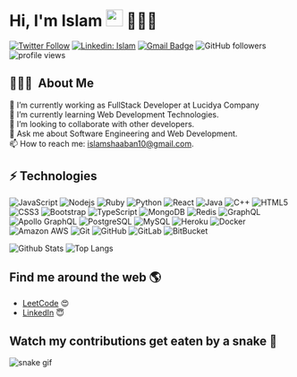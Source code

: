 # Hi, I'm Islam <img src="https://media.giphy.com/media/hvRJCLFzcasrR4ia7z/giphy.gif" width="30px"> 👩🏾‍💻

[![Twitter Follow](https://img.shields.io/twitter/follow/Islam_Shaaban7?label=Follow)](https://twitter.com/intent/follow?screen_name=Islam_Shaaban7)
[![Linkedin: Islam](https://img.shields.io/badge/-Islam-blue?style=flat-square&logo=Linkedin&logoColor=white&link=https://www.linkedin.com/in/islamshaaban/)](https://www.linkedin.com/in/islamshaaban/)
[![Gmail Badge](https://img.shields.io/badge/-islamshaaban10@gmail.com-c14438?style=flat-square&logo=Gmail&logoColor=white&link=mailto:islamshaaban10@gmail.com)](mailto:kanna6501@gmail.com)
![GitHub followers](https://img.shields.io/github/followers/IslamShaaban?label=Follow&style=social)
<img alt = "profile views" src="https://komarev.com/ghpvc/?username=IslamShaaban&color=brightgreen">  


## 👨🏻‍💻 &nbsp;About Me

🔭 I’m currently working as FullStack Developer at Lucidya Company <br />
🌱 I’m currently learning Web Development Technologies. <br />
👯 I’m looking to collaborate with other developers. <br />
💬 Ask me about Software Engineering and Web Development. <br />
📫 How to reach me: islamshaaban10@gmail.com. <br />


## ⚡ Technologies

![JavaScript](https://img.shields.io/badge/-JavaScript-black?style=flat-square&logo=javascript)
![Nodejs](https://img.shields.io/badge/-Nodejs-black?style=flat-square&logo=Node.js)
![Ruby](https://img.shields.io/badge/-Ruby-black?style=flat-square&logo=Ruby)
![Python](https://img.shields.io/badge/-Python-black?style=flat-square&logo=Python)
![React](https://img.shields.io/badge/-React-black?style=flat-square&logo=react)
![Java](https://img.shields.io/badge/-java-E34A86?style=flat-square&logo=java)
![C++](https://img.shields.io/badge/-C++-00599C?style=flat-square&logo=c)
![HTML5](https://img.shields.io/badge/-HTML5-E34F26?style=flat-square&logo=html5&logoColor=white)
![CSS3](https://img.shields.io/badge/-CSS3-1572B6?style=flat-square&logo=css3)
![Bootstrap](https://img.shields.io/badge/-Bootstrap-563D7C?style=flat-square&logo=bootstrap)
![TypeScript](https://img.shields.io/badge/-TypeScript-007ACC?style=flat-square&logo=typescript)
![MongoDB](https://img.shields.io/badge/-MongoDB-black?style=flat-square&logo=mongodb)
![Redis](https://img.shields.io/badge/-Redis-black?style=flat-square&logo=Redis)
![GraphQL](https://img.shields.io/badge/-GraphQL-E10098?style=flat-square&logo=graphql)
![Apollo GraphQL](https://img.shields.io/badge/-Apollo%20GraphQL-311C87?style=flat-square&logo=apollo-graphql)
![PostgreSQL](https://img.shields.io/badge/-PostgreSQL-336791?style=flat-square&logo=postgresql)
![MySQL](https://img.shields.io/badge/-MySQL-black?style=flat-square&logo=mysql)
![Heroku](https://img.shields.io/badge/-Heroku-430098?style=flat-square&logo=heroku)
![Docker](https://img.shields.io/badge/-Docker-black?style=flat-square&logo=docker)
![Amazon AWS](https://img.shields.io/badge/Amazon%20AWS-232F3E?style=flat-square&logo=amazon-aws)
![Git](https://img.shields.io/badge/-Git-black?style=flat-square&logo=git)
![GitHub](https://img.shields.io/badge/-GitHub-181717?style=flat-square&logo=github)
![GitLab](https://img.shields.io/badge/-GitLab-FCA121?style=flat-square&logo=gitlab)
![BitBucket](https://img.shields.io/badge/-BitBucket-darkblue?style=flat-square&logo=bitbucket)

![Github Stats](https://github-readme-stats.vercel.app/api?username=IslamShaaban&count_private=true&show_icons=true&include_all_commits=true)
![Top Langs](https://github-readme-stats.vercel.app/api/top-langs/?username=IslamShaaban&hide=TeX&layout=compact)

## Find me around the web 🌎 
- <a href="https://leetcode.com/islamshaaban10/">LeetCode</a> 😍
- <a href="https://www.linkedin.com/in/islamshaaban/">LinkedIn</a> 😇

## Watch my contributions get eaten by a snake 🐍
![snake gif](https://github.com/tanyarajhans/Actions/blob/output/github-contribution-grid-snake.svg)
